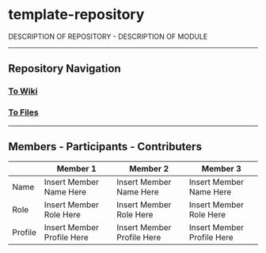 # template-repository
DESCRIPTION OF REPOSITORY - DESCRIPTION OF MODULE

---

## Repository Navigation

### [To Wiki](https://github.com/Campus-Castolo/M141/wiki)

### [To Files]()

---

## Members - Participants - Contributers

|         | Member 1                   | Member 2                   | Member 3                   |
|---------|----------------------------|----------------------------|----------------------------|
| Name    | Insert Member Name Here    | Insert Member Name Here    | Insert Member Name Here    |
| Role    | Insert Member Role Here    | Insert Member Role Here    | Insert Member Role Here    |
| Profile | Insert Member Profile Here | Insert Member Profile Here | Insert Member Profile Here |
